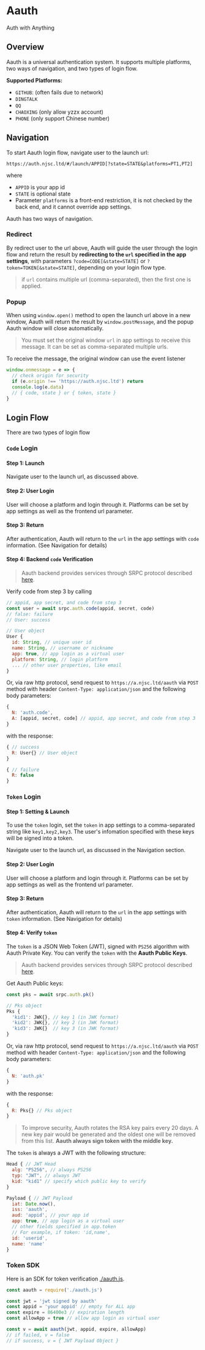 # Aauth

Auth with Anything

## Overview

Aauth is a universal authentication system. It supports multiple platforms, two ways of navigation, and two types of login flow.

**Supported Platforms:**

- `GITHUB`: (often fails due to network)
- `DINGTALK`
- `QQ`
- `CHAOXING` (only allow yzzx account)
- `PHONE` (only support Chinese number)

## Navigation

To start Aauth login flow, navigate user to the launch url:
```
https://auth.njsc.ltd/#/launch/APPID[?state=STATE&platforms=PT1,PT2]
```

where
- `APPID` is your app id
- `STATE` is optional state
- Parameter `platforms` is a front-end restriction, it is not checked by the back end, and it cannot override app settings.

Aauth has two ways of navigation.

### Redirect

By redirect user to the url above, Aauth will guide the user through the login flow and return the result by **redirecting to the `url` specified in the app settings**, with parameters `?code=CODE[&state=STATE]` or `?token=TOKEN[&state=STATE]`, depending on your login flow type.

> if `url` contains multiple url (comma-separated), then the first one is applied.

### Popup

When using `window.open()` method to open the launch url above in a new window, Aauth will return the result by `window.postMessage`, and the popup Aauth window will close automatically. 

> You must set the original window `url` in app settings to receive this message. It can be set as comma-separated multiple urls.

To receive the message, the original window can use the event listener 
```js
window.onmessage = e => {
  // check origin for security
  if (e.origin !== 'https://auth.njsc.ltd') return
  console.log(e.data)
  // { code, state } or { token, state }
}
```

## Login Flow

There are two types of login flow

### `Code` Login

#### Step 1: Launch

Navigate user to the launch url, as discussed above.

#### Step 2: User Login

User will choose a platform and login through it. Platforms can be set by app settings as well as the frontend url parameter.

#### Step 3: Return

After authentication, Aauth will return to the `url` in the app settings with `code` information. (See Navigation for details)

#### Step 4: Backend `code` Verification

> Aauth backend provides services through SRPC protocol described [here](https://github.com/yzITI/srpc).

Verify code from step 3 by calling
```js
// appid, app secret, and code from step 3
const user = await srpc.auth.code(appid, secret, code)
// false: failure
// User: success

// User object
User {
  id: String, // unique user id
  name: String, // username or nickname
  app: true, // app login as a virtual user
  platform: String, // login platform
  ... // other user properties, like email
}
```

Or, via raw http protocol, send request to `https://a.njsc.ltd/aauth` via `POST` method with header `Content-Type: application/json` and the following body parameters:
```js
{
  N: 'auth.code',
  A: [appid, secret, code] // appid, app secret, and code from step 3
}
```

with the response:
```js
{ // success
  R: User{} // User object
}

{ // failure
  R: false
}
```

### `Token` Login

#### Step 1: Setting & Launch

To use the `token` login, set the `token` in app settings to a comma-separated string like `key1,key2,key3`. The user's infomation specified with these keys will be signed into a token.

Navigate user to the launch url, as discussed in the Navigation section.

#### Step 2: User Login

User will choose a platform and login through it. Platforms can be set by app settings as well as the frontend url parameter.

#### Step 3: Return

After authentication, Aauth will return to the `url` in the app settings with `token` information. (See Navigation for details)

#### Step 4: Verify `token`

The `token` is a JSON Web Token (JWT), signed with `PS256` algorithm with Aauth Private Key. You can verify the `token` with the **Aauth Public Keys**.

> Aauth backend provides services through SRPC protocol described [here](https://github.com/yzITI/srpc).

Get Aauth Public keys:
```js
const pks = await srpc.auth.pk()

// Pks object
Pks {
  'kid1': JWK{}, // key 1 (in JWK format)
  'kid2': JWK{}, // key 2 (in JWK format)
  'kid3': JWK{}  // key 3 (in JWK format)
}
```

Or, via raw http protocol, send request to `https://a.njsc.ltd/aauth` via `POST` method with header `Content-Type: application/json` and the following body parameters:
```js
{
  N: 'auth.pk'
}
```

with the response:
```js
{
  R: Pks{} // Pks object
}
```

> To improve security, Aauth rotates the RSA key pairs every 20 days. A new key pair would be generated and the oldest one will be removed from this list. **Aauth always sign token with the middle key.**

The `token` is always a JWT with the following structure:

```js
Head { // JWT Head
  alg: "PS256", // always PS256
  typ: "JWT", // always JWT
  kid: "kid1" // specify which public key to verify
}

Payload { // JWT Payload
  iat: Date.now(),
  iss: 'aauth',
  aud: 'appid', // your app id
  app: true, // app login as a virtual user
  // other fields specified in app.token
  // For example, if token: 'id,name',
  id: 'userid',
  name: 'name'
}
```

### Token SDK

Here is an SDK for token verification [./aauth.js](./aauth.js).

```js
const aauth = require('./aauth.js')

const jwt = 'jwt signed by aauth'
const appid = 'your appid' // empty for ALL app
const expire = 86400e3 // expiration length
const allowApp = true // allow app login as virtual user

const v = await aauth(jwt, appid, expire, allowApp)
// if failed, v = false
// if success, v = { JWT Payload Object }
```
